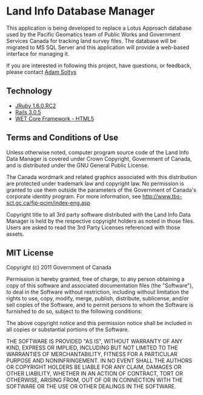# Land Info Database Manager

This application is being developed to replace a Lotus Approach database used by the Pacific Geomatics team of Public Works and Government Services Canada for tracking land survey files. The database will be migrated to MS SQL Server and this application will provide a web-based interface for managing it.

If you are interested in following this project, have questions, or feedback, please contact [Adam Soltys](mailto:adam.soltys@pwgsc-tpsgc.gc.ca)

## Technology

* [JRuby 1.6.0.RC2](http://www.jruby.org/)
* [Rails 3.0.5](http://www.rubyonrails.org/)
* [WET Core Framework - HTML5](http://tbs-sct.ircan.gc.ca/projects/gcwwwmark-bali)

## Terms and Conditions of Use

Unless otherwise noted, computer program source code of the Land Info Data Manager is covered under Crown Copyright, Government of Canada, and is distributed under the GNU General Public License.

The Canada wordmark and related graphics associated with this distribution are protected under trademark law and copyright law. No permission is granted to use them outside the parameters of the Government of Canada's corporate identity program. For more information, see http://www.tbs-sct.gc.ca/fip-pcim/index-eng.asp

Copyright title to all 3rd party software distributed with the Land Info Data Manager is held by the respective copyright holders as noted in those files. Users are asked to read the 3rd Party Licenses referenced with those assets.

## MIT License

Copyright (c) 2011 Government of Canada

Permission is hereby granted, free of charge, to any person obtaining a copy of this software and associated documentation files (the "Software"), to deal in the Software without restriction, including without limitation the rights to use, copy, modify, merge, publish, distribute, sublicense, and/or sell copies of the Software, and to permit persons to whom the Software is furnished to do so, subject to the following conditions:

The above copyright notice and this permission notice shall be included in all copies or substantial portions of the Software.

THE SOFTWARE IS PROVIDED "AS IS", WITHOUT WARRANTY OF ANY KIND, EXPRESS OR IMPLIED, INCLUDING BUT NOT LIMITED TO THE WARRANTIES OF MERCHANTABILITY, FITNESS FOR A PARTICULAR PURPOSE AND NONINFRINGEMENT. IN NO EVENT SHALL THE AUTHORS OR COPYRIGHT HOLDERS BE LIABLE FOR ANY CLAIM, DAMAGES OR OTHER LIABILITY, WHETHER IN AN ACTION OF CONTRACT, TORT OR OTHERWISE, ARISING FROM, OUT OF OR IN CONNECTION WITH THE SOFTWARE OR THE USE OR OTHER DEALINGS IN THE SOFTWARE.
